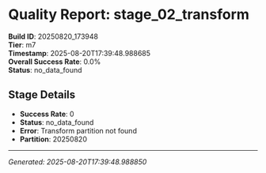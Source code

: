 # Quality Report: stage_02_transform

**Build ID**: 20250820_173948  
**Tier**: m7  
**Timestamp**: 2025-08-20T17:39:48.988685  
**Overall Success Rate**: 0.0%  
**Status**: no_data_found

## Stage Details

- **Success Rate**: 0
- **Status**: no_data_found
- **Error**: Transform partition not found
- **Partition**: 20250820

---
*Generated: 2025-08-20T17:39:48.988850*
